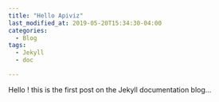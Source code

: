 ```yaml
---
title: "Hello Apiviz"
last_modified_at: 2019-05-20T15:34:30-04:00
categories:
  - Blog
tags:
  - Jekyll
  - doc

---
```


Hello ! this is the first post on the Jekyll documentation blog...
